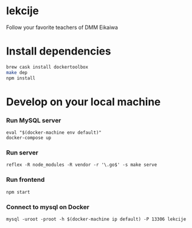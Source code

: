# lekcije
Follow your favorite teachers of DMM Eikaiwa

# Install dependencies

```bash
brew cask install dockertoolbox
make dep
npm install
```

# Develop on your local machine

### Run MySQL server

```
eval "$(docker-machine env default)"
docker-compose up
```

### Run server
```
reflex -R node_modules -R vendor -r '\.go$' -s make serve
```

### Run frontend
```
npm start
```

### Connect to mysql on Docker

```
mysql -uroot -proot -h $(docker-machine ip default) -P 13306 lekcije
```
